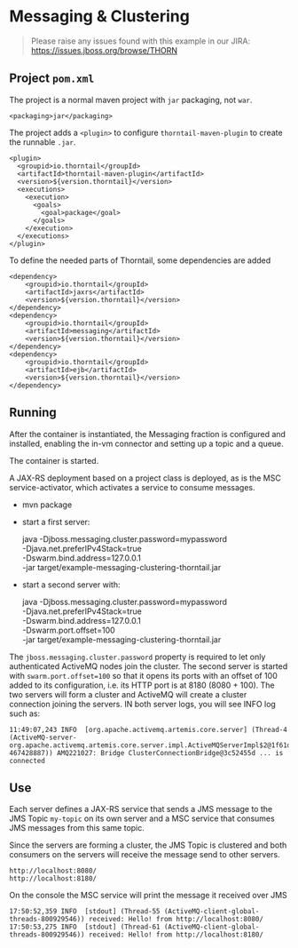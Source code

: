 # Messaging & Clustering

> Please raise any issues found with this example in our JIRA:
> https://issues.jboss.org/browse/THORN

## Project `pom.xml`

The project is a normal maven project with `jar` packaging, not `war`.

    <packaging>jar</packaging>

The project adds a `<plugin>` to configure `thorntail-maven-plugin` to
create the runnable `.jar`.

    <plugin>
      <groupid>io.thorntail</groupId>
      <artifactId>thorntail-maven-plugin</artifactId>
      <version>${version.thorntail}</version>
      <executions>
        <execution>
          <goals>
            <goal>package</goal>
          </goals>
        </execution>
      </executions>
    </plugin>

To define the needed parts of Thorntail, some dependencies are added

    <dependency>
        <groupid>io.thorntail</groupId>
        <artifactId>jaxrs</artifactId>
        <version>${version.thorntail}</version>
    </dependency>
    <dependency>
        <groupid>io.thorntail</groupId>
        <artifactId>messaging</artifactId>
        <version>${version.thorntail}</version>
    </dependency>
    <dependency>
        <groupid>io.thorntail</groupId>
        <artifactId>ejb</artifactId>
        <version>${version.thorntail}</version>
    </dependency>

## Running

After the container is instantiated, the Messaging fraction is
configured and installed, enabling the in-vm connector and setting
up a topic and a queue.  

The container is started.

A JAX-RS deployment based on a project class is deployed, as is the
MSC service-activator, which activates a service to consume messages.

* mvn package
* start a first server:

    java -Djboss.messaging.cluster.password=mypassword \
       -Djava.net.preferIPv4Stack=true \
       -Dswarm.bind.address=127.0.0.1 \
       -jar target/example-messaging-clustering-thorntail.jar

* start a second server with:

    java -Djboss.messaging.cluster.password=mypassword \
        -Djava.net.preferIPv4Stack=true \
        -Dswarm.bind.address=127.0.0.1 \
        -Dswarm.port.offset=100 \
        -jar target/example-messaging-clustering-thorntail.jar

The `jboss.messaging.cluster.password` property is required to let only authenticated ActiveMQ nodes join the cluster.
The second server is started with `swarm.port.offset=100` so that it opens its ports with an offset of 100 added to its configuration, i.e. its HTTP port is at 8180 (8080 + 100).
The two servers will form a cluster and ActiveMQ will create a cluster connection joining the servers. IN both server logs, you will see INFO log such as:

    11:49:07,243 INFO  [org.apache.activemq.artemis.core.server] (Thread-4 (ActiveMQ-server-org.apache.activemq.artemis.core.server.impl.ActiveMQServerImpl$2@1f61df9a-467428887)) AMQ221027: Bridge ClusterConnectionBridge@3c52455d ... is connected

## Use

Each server defines a JAX-RS service that sends a JMS message to the JMS Topic `my-topic` on its own server and a MSC service that consumes JMS messages from this same topic.

Since the servers are forming a cluster, the JMS Topic is clustered and both consumers on the servers will receive the message send to other servers.

    http://localhost:8080/
    http://localhost:8180/

On the console the MSC service will print the message it received over JMS

    17:50:52,359 INFO  [stdout] (Thread-55 (ActiveMQ-client-global-threads-800929546)) received: Hello! from http://localhost:8080/
    17:50:53,275 INFO  [stdout] (Thread-61 (ActiveMQ-client-global-threads-800929546)) received: Hello! from http://localhost:8180/
